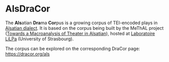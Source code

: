 # AlsDraCor
The **Als**atian **Dra**ma **Cor**pus is a growing corpus of TEI-encoded plays
in [Alsatian dialect](https://en.wikipedia.org/wiki/Alsatian_dialect).
It is based on the corpus being built by the MeThAL project
([Towards a Macroanalysis of Theater in Alsatian](https://methal.pages.unistra.fr/en.html)),
hosted at [Laboratoire LiLPa](https://lilpa.unistra.fr/) (University of Strasbourg).

The corpus can be explored on the corresponding DraCor page: https://dracor.org/als
